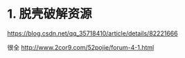 # 1. 脱壳破解资源
https://blog.csdn.net/qq_35718410/article/details/82221666


很全 http://www.2cor9.com/52pojie/forum-4-1.html


















